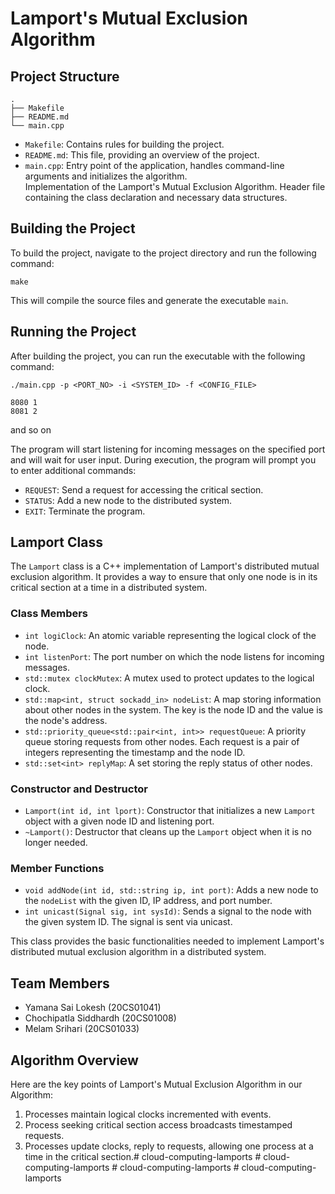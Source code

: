 # Lamport's Mutual Exclusion Algorithm

## Project Structure

```
.
├── Makefile
├── README.md
└── main.cpp

```

- `Makefile`: Contains rules for building the project.
- `README.md`: This file, providing an overview of the project.
- `main.cpp`: Entry point of the application, handles command-line arguments and initializes the algorithm.\
   Implementation of the Lamport's Mutual Exclusion Algorithm. Header file containing the class declaration and necessary data structures.

## Building the Project

To build the project, navigate to the project directory and run the following command:

```
make
```

This will compile the source files and generate the executable `main`.

## Running the Project

After building the project, you can run the executable with the following command:

```
./main.cpp -p <PORT_NO> -i <SYSTEM_ID> -f <CONFIG_FILE>
```

```
8080 1
8081 2

```

and so on

The program will start listening for incoming messages on the specified port and will wait for user input.
During execution, the program will prompt you to enter additional commands:

- `REQUEST`: Send a request for accessing the critical section.
- `STATUS`: Add a new node to the distributed system.
- `EXIT`: Terminate the program.

## Lamport Class

The `Lamport` class is a C++ implementation of Lamport's distributed mutual exclusion algorithm. It provides a way to ensure that only one node is in its critical section at a time in a distributed system.

### Class Members

- `int logiClock`: An atomic variable representing the logical clock of the node.
- `int listenPort`: The port number on which the node listens for incoming messages.
- `std::mutex clockMutex`: A mutex used to protect updates to the logical clock.
- `std::map<int, struct sockadd_in> nodeList`: A map storing information about other nodes in the system. The key is the node ID and the value is the node's address.
- `std::priority_queue<std::pair<int, int>> requestQueue`: A priority queue storing requests from other nodes. Each request is a pair of integers representing the timestamp and the node ID.
- `std::set<int> replyMap`: A set storing the reply status of other nodes.

### Constructor and Destructor

- `Lamport(int id, int lport)`: Constructor that initializes a new `Lamport` object with a given node ID and listening port.
- `~Lamport()`: Destructor that cleans up the `Lamport` object when it is no longer needed.

### Member Functions

- `void addNode(int id, std::string ip, int port)`: Adds a new node to the `nodeList` with the given ID, IP address, and port number.
- `int unicast(Signal sig, int sysId)`: Sends a signal to the node with the given system ID. The signal is sent via unicast.

This class provides the basic functionalities needed to implement Lamport's distributed mutual exclusion algorithm in a distributed system.

## Team Members

- Yamana Sai Lokesh (20CS01041)
- Chochipatla Siddhardh (20CS01008)
- Melam Srihari (20CS01033)

## Algorithm Overview

Here are the key points of Lamport's Mutual Exclusion Algorithm in our Algorithm:

1. Processes maintain logical clocks incremented with events.
2. Process seeking critical section access broadcasts timestamped requests.
3. Processes update clocks, reply to requests, allowing one process at a time in the critical section.#   c l o u d - c o m p u t i n g - l a m p o r t s 
    
    #   c l o u d - c o m p u t i n g - l a m p o r t s 
    
    #   c l o u d - c o m p u t i n g - l a m p o r t s 
    
    
#   c l o u d - c o m p u t i n g - l a m p o r t s  
 